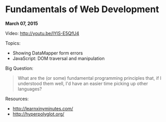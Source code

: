 # Fundamentals of Web Development

**March 07, 2015**

Video: http://youtu.be/IYlS-E5QfU4

Topics:

- Showing DataMapper form errors
- JavaScript: DOM traversal and manipulation

Big Question:

> What are the (or some) fundamental programming principles that, if I understood them well, I'd have an easier time picking up other languages?

Resources:

- http://learnxinyminutes.com/
- http://hyperpolyglot.org/

